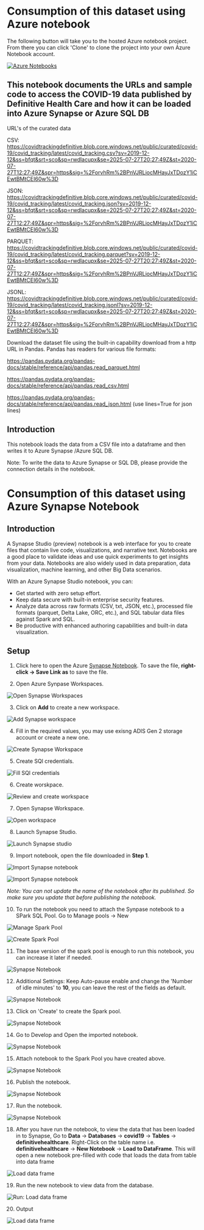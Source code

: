 # Consumption of this dataset using Azure notebook

The following button will take you to the hosted Azure notebook project. From there you can click 'Clone' to clone the project into your own Azure Notebook account.

[![Azure Notebooks](https://notebooks.azure.com/launch.svg)](https://notebooks.azure.com/anon-cbd95a/projects/load-azure-blob-to-azure-synap)

## This notebook documents the URLs and sample code to access the COVID-19 data published by Definitive Health Care and how it can be loaded into Azure Synapse or Azure SQL DB

URL's of the curated data

CSV: https://covidtrackingdefinitive.blob.core.windows.net/public/curated/covid-19/covid_tracking/latest/covid_tracking.csv?sv=2019-12-12&ss=bfqt&srt=sco&sp=rwdlacupx&se=2025-07-27T20:27:49Z&st=2020-07-27T12:27:49Z&spr=https&sig=%2ForvhRm%2BPnVJRLiocMHayJxTDozY1iCEwtBMtCEI60w%3D

JSON: https://covidtrackingdefinitive.blob.core.windows.net/public/curated/covid-19/covid_tracking/latest/covid_tracking.json?sv=2019-12-12&ss=bfqt&srt=sco&sp=rwdlacupx&se=2025-07-27T20:27:49Z&st=2020-07-27T12:27:49Z&spr=https&sig=%2ForvhRm%2BPnVJRLiocMHayJxTDozY1iCEwtBMtCEI60w%3D

PARQUET: https://covidtrackingdefinitive.blob.core.windows.net/public/curated/covid-19/covid_tracking/latest/covid_tracking.parquet?sv=2019-12-12&ss=bfqt&srt=sco&sp=rwdlacupx&se=2025-07-27T20:27:49Z&st=2020-07-27T12:27:49Z&spr=https&sig=%2ForvhRm%2BPnVJRLiocMHayJxTDozY1iCEwtBMtCEI60w%3D

JSONL: https://covidtrackingdefinitive.blob.core.windows.net/public/curated/covid-19/covid_tracking/latest/covid_tracking.jsonl?sv=2019-12-12&ss=bfqt&srt=sco&sp=rwdlacupx&se=2025-07-27T20:27:49Z&st=2020-07-27T12:27:49Z&spr=https&sig=%2ForvhRm%2BPnVJRLiocMHayJxTDozY1iCEwtBMtCEI60w%3D

Download the dataset file using the built-in capability download from a http URL in Pandas. Pandas has readers for various file formats:

https://pandas.pydata.org/pandas-docs/stable/reference/api/pandas.read_parquet.html

https://pandas.pydata.org/pandas-docs/stable/reference/api/pandas.read_csv.html

https://pandas.pydata.org/pandas-docs/stable/reference/api/pandas.read_json.html (use lines=True for json lines)


## Introduction

This notebook loads the data from a CSV file into a dataframe and then writes it to Azure Synapse /Azure SQL DB.


Note: To write the data to Azure Synapse or SQL DB, please provide the connection details in the notebook.





# Consumption of this dataset using Azure Synapse Notebook

## Introduction

A Synapse Studio (preview) notebook is a web interface for you to create files that contain live code, visualizations, and narrative text. Notebooks are a good place to validate ideas and use quick experiments to get insights from your data. Notebooks are also widely used in data preparation, data visualization, machine learning, and other Big Data scenarios.

With an Azure Synapse Studio notebook, you can:

- Get started with zero setup effort.
- Keep data secure with built-in enterprise security features.
- Analyze data across raw formats (CSV, txt, JSON, etc.), processed file formats (parquet, Delta Lake, ORC, etc.), and SQL tabular data files against Spark and SQL.
- Be productive with enhanced authoring capabilities and built-in data visualization.

## Setup

1. Click here to open the Azure [Synapse Notebook](./AzureSynapse-pyspark-definitive-health-care.ipynb). To save the file, **right-click -> Save Link as** to save the file.


2. Open Azure Synpase Workspaces.

![Open Synapse Workspaces](./images/open-synapse-workspaces.png)

3. Click on **Add** to create a new workspace.

![Add Synapse workspace](./images/add-synapse-workspace.png)

4. Fill in the required values, you may use exisng ADlS Gen 2 storage account or create a new one.

![Create Synapse Workspace](./images/create-synpase-workspace.png)

5. Create SQl credentials.

![Fill SQl credentials](./images/create-synapse-sql-credentials.png)

6. Create worskpace.

![Review and create workspace](./images/create-synapse-final.png)

7. Open Synapse Workspace.

![Open workspace](./images/open-newly-workspace.png)

8. Launch Synapse Studio.

![Launch Synapse studio](./images/luanch-synapse-studio.png)

9. Import notebook, open the file downloaded in **Step 1**.

![Import Synapse notebook](./images/import-notebook.png)

![Import Synapse notebook](./images/select-ipynb-file.png)

*Note: You can not update the name of the notebook after its published. So make sure you update that before publishing the notebook.*

10. To run the notebook you need to attach the Synpase notebook to a SPark SQL Pool. Go to Manage pools -> New

![Manage Spark Pool](./images/manage-pools.png)

![Create Spark Pool](./images/new-pool.png)

11. The base version of the spark pool is enough to run this notebook, you can increase it later if needed.

![Synapse Notebook](./images/create-pool-basics.png)

12. Additional Settings: Keep Auto-pause enable and change the 'Number of idle minutes' to **10**, you can leave the rest of the fields as default. 

![Synapse Notebook](./images/create-pool-add-settings.png)

13. Click on 'Create' to create the Spark pool.

![Synapse Notebook](./images/create-pool-final.png)

14. Go to Develop and Open the imported notebook.

![Synapse Notebook](./images/goto-develop.png)

15. Attach notebook to the Spark Pool you have created above.

![Synapse Notebook](./images/attach-spark-pool.png)

16. Publish the notebook.

![Synapse Notebook](./images/publish-notebook.png)

17. Run the notebook.

![Synapse Notebook](./images/run-all.png)

18. After you have run the notebook, to view the data that has been loaded in to Synapse, Go to **Data** -> **Databases** -> **covid19** -> **Tables** -> **definitivehealthcare**. Right-Click on the table name i.e. **definitivehealthcare** -> **New Notebook** -> **Load to DataFrame**. This will open a new notebook pre-filled with code that loads the data from table into data frame

![Load data frame](./images/goto-data-load-frame.png)

19. Run the new notebook to view data from the database.

![Run: Load data frame](./images/open-frame-run-all.png)

20. Output

![Load data frame](./images/output-load-frame.png)
